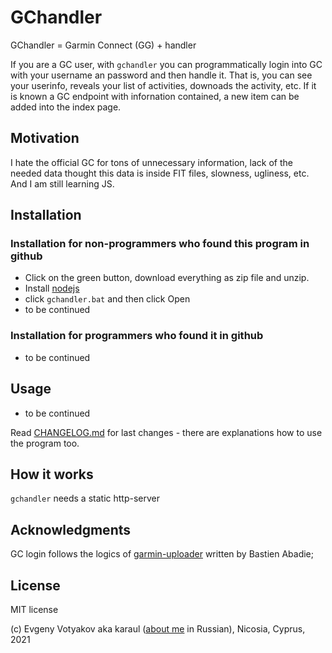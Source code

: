 # GChandler

GChandler = Garmin Connect (GG) + handler

If you are a GC user, with `gchandler` you can programmatically login into GC with your username an password and then handle it. That is, you can see  your userinfo, reveals your  list of activities, downoads the activity, etc. If it is known a GC endpoint with infornation contained, a new item can be added into the index page.

## Motivation

Ι hate the official GC for tons of unnecessary information, lack of the needed data thought this data is inside FIT files, slowness, ugliness, etc. And I am still learning JS.

## Installation

### Installation for non-programmers who found this program in github

- Click on the green button, download everything as zip file and unzip.
- Install [nodejs](https://nodejs.org/en/)
- click `gchandler.bat` and then click Open
- to be continued

### Installation for programmers who found it in github

- to be continued

## Usage

- to be continued

Read [CHANGELOG.md](https://github.com/karaul/gchandler/blob/master/CHANGELOG.md) for last changes - there are   explanations how to use the program too.

## How it works

`gchandler` needs a static http-server

## Acknowledgments

GC login follows the logics of  [garmin-uploader](https://github.com/La0/garmin-uploader/blob/master/garmin_uploader/api.py) written by Bastien Abadie;

## License

MIT license

(c) Evgeny Votyakov aka karaul ([about me](http://www.irc-club.ru/karaul.html) in Russian), Nicosia, Cyprus, 2021
